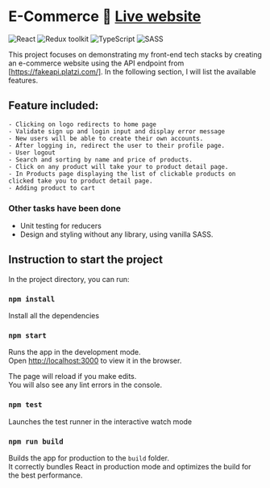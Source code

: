 # E-Commerce :convenience_store: [Live website](https://nhu-store-front-end-project.vercel.app/)

![React](https://img.shields.io/badge/React-v.18-blue)
![Redux toolkit](https://img.shields.io/badge/Redux-v.1.9-purple)
![TypeScript](https://img.shields.io/badge/TypeScript-v.4.9-green)
![SASS](https://img.shields.io/badge/SASS-v.4.9-hotpink)

This project focuses on demonstrating my front-end tech stacks by creating an e-commerce website using the API endpoint from [https://fakeapi.platzi.com/]. In the following section, I will list the available features. 

## Feature included:
```
- Clicking on logo redirects to home page
- Validate sign up and login input and display error message
- New users will be able to create their own accounts.
- After logging in, redirect the user to their profile page.
- User logout
- Search and sorting by name and price of products.
- Click on any product will take your to product detail page.
- In Products page displaying the list of clickable products on clicked take you to product detail page.
- Adding product to cart
```
### Other tasks have been done
- Unit testing for reducers
- Design and styling without any library, using vanilla SASS.

## Instruction to start the project

In the project directory, you can run:

### `npm install`

Install all the dependencies

### `npm start`

Runs the app in the development mode.\
Open [http://localhost:3000](http://localhost:3000) to view it in the browser.

The page will reload if you make edits.\
You will also see any lint errors in the console.

### `npm test`

Launches the test runner in the interactive watch mode

### `npm run build`

Builds the app for production to the `build` folder.\
It correctly bundles React in production mode and optimizes the build for the best performance.
